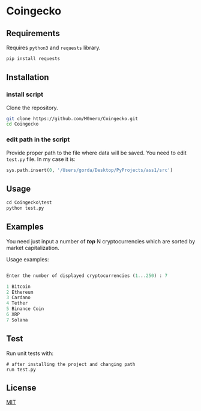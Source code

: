 # Coingecko

## Requirements

Requires `python3` and `requests` library.

```sh
pip install requests
```
## Installation

### install script

Clone the repository. 

```bash
git clone https://github.com/M0nero/Coingecko.git
cd Coingecko
```

### edit path in the script

Provide proper path to the file where data will be saved. You need to edit `test.py` file. In my case it is:

```python
sys.path.insert(0, '/Users/gorda/Desktop/PyProjects/ass1/src')
```


## Usage

```python
cd Coingecko\test
python test.py
```

## Examples

You need just input a number of **_top_** N cryptocurrencies which are sorted by market capitalization.

Usage examples:

```python

Enter the number of displayed cryptocurrencies (1...250) : 7

1 Bitcoin     
2 Ethereum    
3 Cardano     
4 Tether      
5 Binance Coin
6 XRP
7 Solana

```

## Test

Run unit tests with:

```
# after installing the project and changing path
run test.py
```

## License

[MIT](https://choosealicense.com/licenses/mit/)
